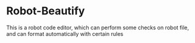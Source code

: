 # Robot-Beautify
This is a robot code editor, which can perform some checks on robot file, and can format automatically with certain rules 

